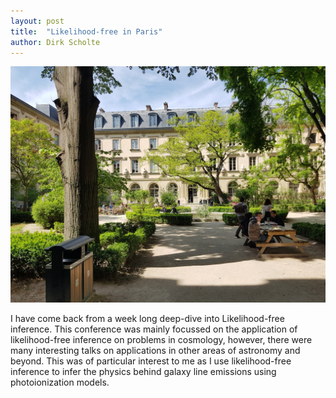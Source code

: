 ```yaml
---
layout: post
title:  "Likelihood-free in Paris"
author: Dirk Scholte
---
```


![alt text](20220420_132342.jpg)

I have come back from a week long deep-dive into Likelihood-free inference. This conference was mainly focussed on the application of likelihood-free inference on problems in cosmology, however, there were many interesting talks on applications in other areas of astronomy and beyond. This was of particular interest to me as I use likelihood-free inference to infer the physics behind galaxy line emissions using photoionization models.

